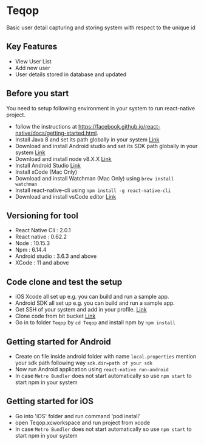 # Teqop
Basic user detail capturing and storing system with respect to the unique id

## Key Features
- View User List
- Add new user
- User details stored in database and updated

## Before you start
You need to setup following environment in your system to run react-native project.

- follow the instructions at https://facebook.github.io/react-native/docs/getting-started.html.
- Install Java 8 and set its path globally in your system [Link](https://www.java.com/en/download/help/download_options.xml) 
- Download and install Android studio and set its SDK path globally in your system [Link](https://developer.android.com/studio/)
- Download and install node v8.X.X [Link](https://nodejs.org/en/download/)
- Install Android Studio [Link](https://developer.android.com/studio/)
- Install xCode (Mac Only) 
- Download and install Watchman (Mac Only) using `brew install watchman`
- Install react-native-cli using `npm install -g react-native-cli`
- Download and install vsCode editor [Link](https://code.visualstudio.com/download)

## Versioning for tool
- React Native Cli : 2.0.1
- React native : 0.62.2
- Node : 10.15.3
- Npm : 6.14.4
- Android studio : 3.6.3 and above
- XCode : 11 and above

## Code clone and test the setup 
- iOS Xcode all set up e.g. you can build and run a sample app.
- Android SDK all set up e.g. you can build and run a sample app.
- Get SSH of your system and add in your profile. [Link](git@github.com:meghnamalhotra/Teqop.git)
- Clone code from bit bucket [Link](https://github.com/meghnamalhotra/Teqop.git)
- Go in to folder `Teqop` by `cd Teqop` and install npm by `npm install`
 
## Getting started for Android
 - Create on file inside android folder with name `local.properties` mention your sdk path following way `sdk.dir=path of your sdk ` 
- Now run Android application using `react-native run-android`
- In case `Metro Bundler` does not start automatically so use `npm start` to start npm in your system

## Getting started for iOS
- Go into 'iOS' folder and run command 'pod install'
- open Teqop.xcworkspace and run project from xcode 
- In case `Metro Bundler` does not start automatically so use `npm start` to start npm in your system